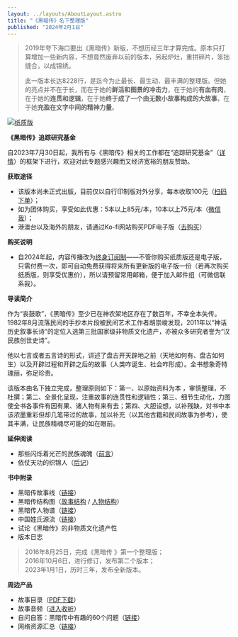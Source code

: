 ```yaml
---
layout: ../layouts/AboutLayout.astro
title: "《黑暗传》名下整理版"
published: "2024年2月1日"
---
```

> 2019年夸下海口要出《黑暗传》新版，不想历经三年才算完成。原本只打算增加一些新内容，不想竟然废弃以前的版本，另起炉灶，重拼碎片，笨拙缝合，以成锦绣。
>
> 此一版本长达8228行，是迄今为止最长、最生动、最丰满的整理版。但她的亮点并不在于长，而在于她的**鲜活和图景的冲击力**，在于她的**有血有肉**，在于她的**连贯和逻辑**，在于她**终于成了一个由无数小故事构成的大故事**，在于她**充盈在文字中间的精神力量**。

[![纸质版](/assets/kecheng.png)](https://m.qlchat.com/wechat/page/channel-intro?channelId=2000021800567552)

**《黑暗传》追踪研究基金**

自2023年7月30日起，我所有与《黑暗传》相关的工作都在“追踪研究基金”（[详情](/assets/zhuizong.html "追踪研究基金")）的框架下进行，欢迎对此专题感兴趣而又经济宽裕的朋友赞助。

**获取途径**

+   该版本尚未正式出版，目前仅以自行印制版对外分享，每本收取100元（[扫码下单](/assets/gobuy.jpg "链接")）；
+   如为团体购买，享受如此优惠：5本以上85元/本，10本以上75元/本（[微信我](/assets/wechat.jpg "链接")）；
+   港澳台以及海外的朋友，请通过Ko-fi网站购买PDF电子版（[去购买](https://ko-fi.com/s/b8c8bd695f "链接")）

**购买说明**

+   自2024年起，内容传播改为[终身订阅制](https://mp.weixin.qq.com/s/RSB00Dqbu9wIP9QTS1TqHA "终身订阅制")——不管你购买纸质版还是电子版，只需付费一次，即可自动免费获得将来所有更新版的电子版一份（若再次购买纸质版，则享受优惠价），所以请预留常用邮箱，便于加入邮件组（可微信联系我）。

**导读简介**

作为“丧鼓歌”，《黑暗传》至少已在神农架地区存在了数百年，不幸全本失传。1982年8月流落民间的手抄本片段被民间艺术工作者胡崇峻发现，2011年以“神话历史叙事长诗”的定位入选第三批国家级非物质文化遗产，亦被众多研究者誉为“汉民族创世史诗”。

他以七言或者五言诗的形式，讲述了盘古开天辟地之前（天地如何有、盘古如何生）以及开辟过程和开辟之后的故事（人类咋诞生、社会咋形成）。全书想象奇特瑰丽，弥足珍贵。

该版本由名下独立完成，整理原则如下：第一、以原始资料为本 ，审慎整理，不杜撰；第二、全景化呈现，注重故事的连贯性和逻辑性；第三、细节生动化，力图使全书各事件有因有果、诸人物有来有去；第四、大胆设想，以补残缺，对书中本该浓墨重彩但却几笔带过的故事，加以补充（以其他古籍和民间故事为参考），使其丰满，让民族精魂尽可能的如在眼前。

**延伸阅读**

+   那些闪烁着光芒的民族魂魄（[前言](https://mp.weixin.qq.com/s/W5vRpFQpDvfM1ubU_6ru7Q "前言")）
+   依仗天功的织锦人（[后记](https://mp.weixin.qq.com/s/emALx1pTd9T6F3XcM7P-EQ "后记")）

**书中附录**

+   黑暗传故事线（[链接](/assets/v20230101.html "链接")）
+   黑暗传结构图（[故事结构](/assets/gushi.jpg "故事结构视角") / [人物结构](/assets/renwu.jpg "人物结构视角")）
+   黑暗传人物谱（[链接](/assets/darknessmap.jpeg "链接")）
+   中国姓氏源流（[链接](/assets/xingshi.jpg "链接")）
+   试论《黑暗传》的非物质文化遗产性
+   版本日志

> 2016年8月25日，完成《黑暗传 》第一个整理版；  
> 2016年10月6日，进行修订，发布第二个版本；  
> 2023年1月1日，历时三年，发布全新版本。

**周边产品**

+   故事目录（[PDF下载](/assets/index.pdf "下载")）
+   故事音频（[进入收听](/audio "故事音频")）
+   自问自答：黑暗传中有趣的60个问题（[链接](/assets/60faqs.html "链接")）
+   网络资源汇总（[链接](/mlinks "链接")）
